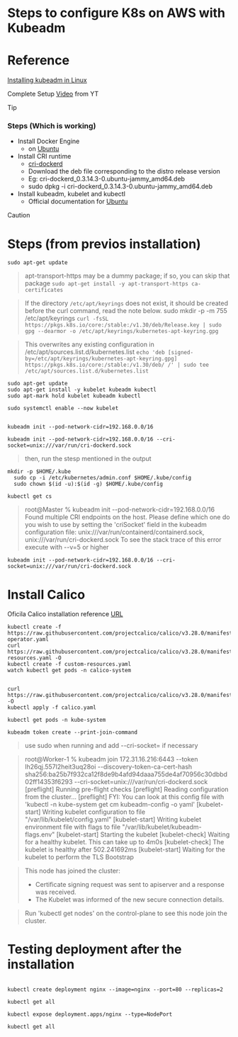 # Steps to configure K8s on AWS with Kubeadm

# Reference
[Installing kubeadm in Linux](https://kubernetes.io/docs/setup/production-environment/tools/kubeadm/install-kubeadm/)

Complete Setup [Video](https://www.youtube.com/watch?v=UbiVOMkXjr8&t=1s) from YT


> [!TIP]
> ### Steps (Which is working)

+ Install Docker Engine
  + on [Ubuntu](https://docs.docker.com/engine/install/ubuntu/)
+ Install CRI runtime 
  + [cri-dockerd](https://mirantis.github.io/cri-dockerd/usage/install/)
  + Download the deb file corresponding to the distro release version
  + Eg: cri-dockerd_0.3.14.3-0.ubuntu-jammy_amd64.deb
  + sudo dpkg -i cri-dockerd_0.3.14.3-0.ubuntu-jammy_amd64.deb
+ Install kubeadm, kubelet and kubectl
  + Official documentation for [Ubuntu](https://kubernetes.io/docs/setup/production-environment/tools/kubeadm/install-kubeadm/)














> [!CAUTION]
# Steps (from previos installation)


`sudo apt-get update`
> apt-transport-https may be a dummy package; if so, you can skip that package
`sudo apt-get install -y apt-transport-https ca-certificates`

> If the directory `/etc/apt/keyrings` does not exist, it should be created before the curl command, read the note below.
> sudo mkdir -p -m 755 /etc/apt/keyrings
`curl -fsSL https://pkgs.k8s.io/core:/stable:/v1.30/deb/Release.key | sudo gpg --dearmor -o /etc/apt/keyrings/kubernetes-apt-keyring.gpg`


> This overwrites any existing configuration in /etc/apt/sources.list.d/kubernetes.list
`echo 'deb [signed-by=/etc/apt/keyrings/kubernetes-apt-keyring.gpg] https://pkgs.k8s.io/core:/stable:/v1.30/deb/ /' | sudo tee /etc/apt/sources.list.d/kubernetes.list`
```
sudo apt-get update
sudo apt-get install -y kubelet kubeadm kubectl
sudo apt-mark hold kubelet kubeadm kubectl

sudo systemctl enable --now kubelet


kubeadm init --pod-network-cidr=192.168.0.0/16

kubeadm init --pod-network-cidr=192.168.0.0/16 --cri-socket=unix:///var/run/cri-dockerd.sock
```
> then, run the stesp mentioned in the output
```
mkdir -p $HOME/.kube
  sudo cp -i /etc/kubernetes/admin.conf $HOME/.kube/config
  sudo chown $(id -u):$(id -g) $HOME/.kube/config
```

`kubectl get cs`



> root@Master % kubeadm init --pod-network-cidr=192.168.0.0/16
> Found multiple CRI endpoints on the host. Please define which one do you wish to use by setting the 'criSocket' field in the kubeadm configuration file: unix:///var/run/containerd/containerd.sock, unix:///var/run/cri-dockerd.sock
> To see the stack trace of this error execute with --v=5 or higher

`kubeadm init --pod-network-cidr=192.168.0.0/16 --cri-socket=unix:///var/run/cri-dockerd.sock`




# Install Calico

Oficila Calico installation reference [URL](https://docs.tigera.io/calico/latest/getting-started/kubernetes/self-managed-onprem/onpremises)

```
kubectl create -f https://raw.githubusercontent.com/projectcalico/calico/v3.28.0/manifests/tigera-operator.yaml
curl https://raw.githubusercontent.com/projectcalico/calico/v3.28.0/manifests/custom-resources.yaml -O
kubectl create -f custom-resources.yaml
watch kubectl get pods -n calico-system


curl https://raw.githubusercontent.com/projectcalico/calico/v3.28.0/manifests/calico.yaml -O
kubectl apply -f calico.yaml

kubectl get pods -n kube-system
```





`kubeadm token create --print-join-command`

> use sudo when running and add --cri-socket= if necessary


> root@Worker-1 % kubeadm join 172.31.16.216:6443 --token lh26qj.557l2heit3uq28oi --discovery-token-ca-cert-hash sha256:ba25b7f932ca12f8de9b4afd94daaa755de4af70956c30dbbd02ff14353f6293 --cri-socket=unix:///var/run/cri-dockerd.sock
> [preflight] Running pre-flight checks
> [preflight] Reading configuration from the cluster...
> [preflight] FYI: You can look at this config file with 'kubectl -n kube-system get cm kubeadm-config -o yaml'
> [kubelet-start] Writing kubelet configuration to file "/var/lib/kubelet/config.yaml"
> [kubelet-start] Writing kubelet environment file with flags to file "/var/lib/kubelet/kubeadm-flags.env"
> [kubelet-start] Starting the kubelet
> [kubelet-check] Waiting for a healthy kubelet. This can take up to 4m0s
> [kubelet-check] The kubelet is healthy after 502.241692ms
> [kubelet-start] Waiting for the kubelet to perform the TLS Bootstrap

> This node has joined the cluster:
> * Certificate signing request was sent to apiserver and a response was received.
> * The Kubelet was informed of the new secure connection details.

> Run 'kubectl get nodes' on the control-plane to see this node join the cluster.







# Testing deployment after the installation

```

kubectl create deployment nginx --image=nginx --port=80 --replicas=2

kubectl get all

kubectl expose deployment.apps/nginx --type=NodePort

kubectl get all

```




